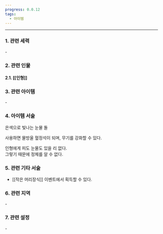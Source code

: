 ```yaml
---
progress: 0.0.12
tags:
  - 아이템
---
```

---
### 1. 관련 세력 
\-

### 2. 관련 인물
#### 2.1. [[인형]]

### 3. 관련 아이템
\-

### 4. 아이템 서술
은색으로 빛나는 눈물 돌  
  
사용하면 물방울 혈정석이 되며, 무기를 강화할 수 있다.  
  
인형에게 피도 눈물도 있을 리 없다.  
그렇기 때문에 정체를 알 수 없다.

### 5. 관련 기타 서술
- [[작은 머리장식]] 이벤트에서 획득할 수 있다.

### 6. 관련 지역
\-
### 7. 관련 설정
\-